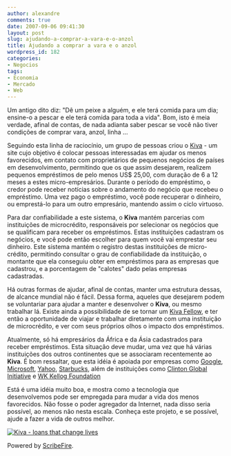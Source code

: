 ```yaml
---
author: alexandre
comments: true
date: 2007-09-06 09:41:30
layout: post
slug: ajudando-a-comprar-a-vara-e-o-anzol
title: Ajudando a comprar a vara e o anzol
wordpress_id: 182
categories:
- Negocios
tags:
- Economia
- Mercado
- Web
---
```


Um antigo dito diz: "Dê um peixe a alguém, e ele terá comida para um dia; ensine-o a pescar e ele terá comida para toda a vida". Bom, isto é meia verdade, afinal de contas, de nada adianta saber pescar se você não tiver condições de comprar vara, anzol, linha ...

Seguindo esta linha de raciocínio, um grupo de pessoas criou o [Kiva](http://www.kiva.org) - um site cujo objetivo é colocar pessoas interessadas em ajudar os menos favorecidos, em contato com proprietários de pequenos negócios de países em desenvolvimento, permitindo que os que assim desejarem, realizem pequenos empréstimos de pelo menos US$ 25,00, com duração de 6 a 12 meses a estes micro-empresários. Durante o período do empréstimo, o credor pode receber notícias sobre o andamento do negócio que recebeu o empréstimo. Uma vez pago o empréstimo, você pode recuperar o dinheiro, ou emprestá-lo para um outro empresário, mantendo assim o ciclo virtuoso.

Para dar confiabilidade a este sistema, o **Kiva** mantém parcerias com instituições de microcrédito, responsáveis por selecionar os negócios que se qualificam para receber os empréstimos. Estas instituições cadastram os negócios, e você pode então escolher para quem você vai emprestar seu dinheiro. Este sistema mantém o registro destas instituições de micro-crédito, permitindo consultar o grau de confiabilidade da instituição, o montante que ela conseguiu obter em empréstimos para as empresas que cadastrou, e a porcentagem de "calotes" dado pelas empresas cadastradas.

Há outras formas de ajudar, afinal de contas, manter uma estrutura dessas, de alcance mundial não é fácil. Dessa forma, aqueles que desejarem podem se voluntariar para ajudar a manter e desenvolver o **Kiva**, ou mesmo trabalhar lá. Existe ainda a possibilidade de se tornar um [Kiva Fellow](http://www.kiva.org/about/aboutfellowsprogram/), e ter então a oportunidade de viajar e trabalhar diretamente com uma instituição de microcrédito, e ver com seus próprios olhos o impacto dos empréstimos.

Atualmente, só há empresários da África e da Ásia cadastrados para receber empréstimos. Esta situação deve mudar, uma vez que há várias instituições dos outros continentes que se associaram recentemente ao **Kiva**. É bom ressaltar, que esta idéia é apoiada por empresas como [Google](http://www.google.org), [Microsoft](http://www.microsoft.com/about/default.mspx), [Yahoo](http://yahoo.com/), [Starbucks](http://www.starbucks.com/aboutus/csr.asp), além de instituições como [Clinton Global Initiative](http://www.clintonglobalinitiative.org/) e [WK Kellog Foundation](http://www.wkkf.org)

Está é uma idéia muito boa, e mostra como a tecnologia que desenvolvemos pode ser empregada para mudar a vida dos menos favorecidos. Não fosse o poder agregador da Internet, nada disso seria possível, ao menos não nesta escala. Conheça este projeto, e se possível, ajude a fazer a vida de outros melhor.

[
![Kiva - loans that change lives]({{BASE_PATH}}/images/2007-09-06-ajudando-a-comprar-a-vara-e-o-anzol/bannerlong.png)](http://www.kiva.org)


Powered by [ScribeFire](http://scribefire.com/).
